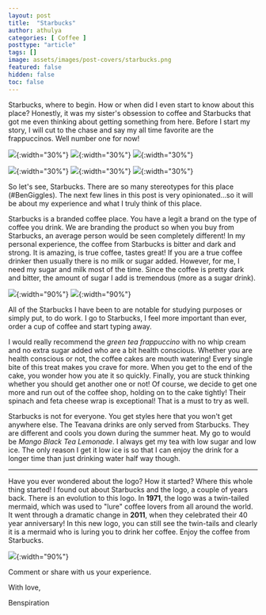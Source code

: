 ```yaml
---
layout: post
title:  "Starbucks"
author: athulya
categories: [ Coffee ]
posttype: "article"
tags: []
image: assets/images/post-covers/starbucks.png
featured: false
hidden: false
toc: false
---
```


Starbucks, where to begin. How or when did I even start to know about this place? Honestly, it was my sister's obsession to coffee and Starbucks that got me even thinking about getting something from here. Before I start my story, I will cut to the chase and say my all time favorite are the frappuccinos. Well number one for now!

![](/assets/images/starbucks/20171027_190459.jpg){:width="30%"}
![](/assets/images/starbucks/20171027_190458.jpg){:width="30%"}
![](/assets/images/starbucks/20171027_190455.jpg){:width="30%"}

![](/assets/images/starbucks/20171027_190415.jpg){:width="30%"}
![](/assets/images/starbucks/20171027_190307.jpg){:width="30%"}
![](/assets/images/starbucks/20171027_190309.jpg){:width="30%"}

So let's see, Starbucks. There are so many stereotypes for this place (#BenGiggles). The next few lines in this post is very opinionated...so it will be about my experience and what I truly think of this place.

Starbucks is a branded coffee place. You have a legit a brand on the type of coffee you drink. We are branding the product so when you buy from Starbucks, an average person would be seen completely different! In my personal experience, the coffee from Starbucks is bitter and dark and strong. It is amazing, is true coffee, tastes great! If you are a true coffee drinker then usually there is no milk or sugar added. However, for me, I need my sugar and milk most of the time. Since the coffee is pretty dark and bitter, the amount of sugar I add is tremendous (more as a sugar drink).

![](/assets/images/starbucks/20161102_160128.jpg){:width="90%"}
![](/assets/images/starbucks/DSC_0128.JPG.jpg){:width="90%"}

 All of the Starbucks I have been to are notable for studying purposes or simply put, to do work. I go to Starbucks, I feel more important than ever, order a cup of coffee and start typing away.

 

I would really recommend the *green tea frappuccino* with no whip cream and no extra sugar added who are a bit health conscious. Whether you are health conscious or not, the coffee cakes are mouth watering! Every single bite of this treat makes you crave for more. When you get to the end of the cake, you wonder how you ate it so quickly. Finally, you are stuck thinking whether you should get another one or not! Of course, we decide to get one more and run out of the coffee shop, holding on to the cake tightly! Their spinach and feta cheese wrap is exceptional! That is a must to try as well.

 

Starbucks is not for everyone. You get styles here that you won't get anywhere else. The Teavana drinks are only served from Starbucks. They are different and cools you down during the summer heat. My go to would be *Mango Black Tea Lemonade*. I always get my tea with low sugar and low ice. The only reason I get it low ice is so that I can enjoy the drink for a longer time than just drinking water half way though.

***

Have you ever wondered about the logo? How it started? Where this whole thing started! I found out about Starbucks and the logo, a couple of years back. There is an evolution to this logo. In **1971**, the logo was a twin-tailed mermaid, which was used to "lure" coffee lovers from all around the world. It went through a dramatic change in **2011**, when they celebrated their 40 year anniversary! In this new logo, you can still see the twin-tails and clearly it is a mermaid who is luring you to drink her coffee. Enjoy the coffee from Starbucks.

![](/assets/images/starbucks/starbucks_red.PNG.png){:width="90%"}

Comment or share with us your experience.

With love,

Benspiration

